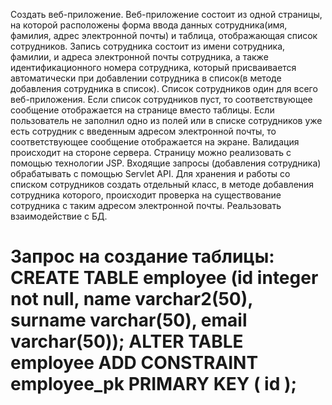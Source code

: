 Создать веб-приложение.
Веб-приложение состоит из одной страницы, на которой расположены форма ввода данных сотрудника(имя, фамилия, адрес электронной
почты) и таблица, отображающая список сотрудников. Запись сотрудника состоит из имени сотрудника, фамилии, и адреса электронной
почты сотрудника, а также идентификационного номера сотрудника, который присваивается автоматически при
добавлении сотрудника в список(в методе добавления сотрудника в список). Список сотрудников один для всего веб-приложения.
Если список сотрудников пуст, то соответствующее сообщение отображается на странице вместо таблицы. 
Если пользователь не заполнил одно из полей или в списке сотрудников уже есть сотрудник с введенным адресом электронной почты, то
соответствующее сообщение отображается на экране. Валидация происходит на стороне сервера.
Страницу можно реализовать с помощью технологии JSP.
Входящие запросы (добавления сотрудника) обрабатывать с помощью Servlet API. Для хранения и работы со списком
сотрудников создать отдельный класс, в методе добавления сотрудника которого, происходит проверка на существование
сотрудника с таким адресом электронной почты.
Реальзовать взаимодействие с БД.

Запрос на создание таблицы:
CREATE TABLE employee (id integer not null, name varchar2(50), surname varchar(50), email varchar(50));
ALTER TABLE employee ADD CONSTRAINT employee_pk PRIMARY KEY ( id ); 
========


